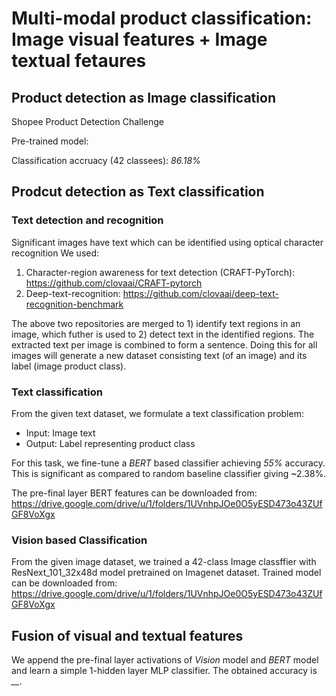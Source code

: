 # Multi-modal product classification: Image visual features + Image textual fetaures

## Product detection as Image classification
Shopee Product Detection Challenge

Pre-trained model:

Classification accruacy (42 classees): *86.18%*

## Prodcut detection as Text classification
### Text detection and recognition
Significant images have text which can be identified using optical character recognition
We used:
1) Character-region awareness for text detection (CRAFT-PyTorch): https://github.com/clovaai/CRAFT-pytorch
2) Deep-text-recognition: https://github.com/clovaai/deep-text-recognition-benchmark

The above two repositories are merged to 1) identify text regions in an image, which futher is used to 2) detect text in the identified regions. The extracted text per image is combined to form a sentence. Doing this for all images will generate a new dataset consisting text (of an image) and its label (image product class). 

### Text classification
From the given text dataset, we formulate a text classification problem: 
- Input: Image text
- Output: Label representing product class

For this task, we fine-tune a *BERT* based classifier achieving *55%* accuracy. This is significant as compared to random baseline classifier giving ~2.38%. 

The pre-final layer BERT features can be downloaded from:
https://drive.google.com/drive/u/1/folders/1UVnhpJOe0O5yESD473o43ZUfGF8VoXgx

### Vision based Classification
From the given image dataset, we trained a 42-class Image classffier with ResNext_101_32x48d model pretrained on Imagenet dataset. Trained model can be downloaded from: 
https://drive.google.com/drive/u/1/folders/1UVnhpJOe0O5yESD473o43ZUfGF8VoXgx

## Fusion of visual and textual features
We append the pre-final layer activations of *Vision* model and *BERT* model and learn a simple 1-hidden layer MLP classifier. The obtained accuracy is *__*.
